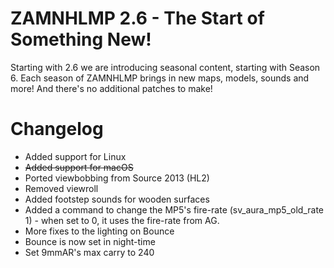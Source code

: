 # ZAMNHLMP 2.6 - The Start of Something New!
Starting with 2.6 we are introducing seasonal content, starting with Season 6. Each season of ZAMNHLMP brings in new maps,
models, sounds and more! And there's no additional patches to make!

# Changelog
- Added support for Linux
- ~~Added support for macOS~~
- Ported viewbobbing from Source 2013 (HL2)
- Removed viewroll
- Added footstep sounds for wooden surfaces
- Added a command to change the MP5's fire-rate (sv_aura_mp5_old_rate 1) - when set to 0, it uses the fire-rate from AG.
- More fixes to the lighting on Bounce
- Bounce is now set in night-time
- Set 9mmAR's max carry to 240
